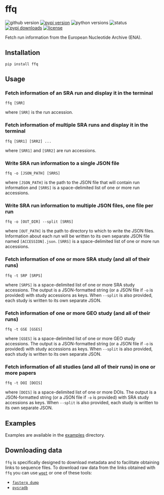 # ffq
![github version](https://img.shields.io/badge/Version-0.0.2-informational)
[![pypi version](https://img.shields.io/pypi/v/ffq)](https://pypi.org/project/ffq/0.0.2/)
![python versions](https://img.shields.io/pypi/pyversions/ffq)
![status](https://github.com/pachterlab/ffq/workflows/CI/badge.svg)
[![pypi downloads](https://img.shields.io/pypi/dm/ffq)](https://pypi.org/project/ffq/)
[![license](https://img.shields.io/pypi/l/ffq)](LICENSE)

Fetch run information from the European Nucleotide Archive (ENA).

## Installation

```
pip install ffq
```

## Usage

### Fetch information of an SRA run and display it in the terminal
```
ffq [SRR]
```
where `[SRR]` is the run accession.

### Fetch information of multiple SRA runs and display it in the terminal
```
ffq [SRR1] [SRR2] ...
```
where `[SRR1]` and `[SRR2]` are run accessions.

### Write SRA run information to a single JSON file
```
ffq -o [JSON_PATH] [SRRS]
```
where `[JSON_PATH]` is the path to the JSON file that will contain run
information and `[SRRS]` is a space-delimited list of one or more
run accessions.

### Write SRA run information to multiple JSON files, one file per run
```
ffq -o [OUT_DIR] --split [SRRS]
```
where `[OUT_PATH]` is the path to directory to which to write the JSON files.
Information about each run will be written to its own separate JSON file named
`[ACCESSION].json`. `[SRRS]` is a space-delimited list of one or more
run accessions.

### Fetch information of one or more SRA study (and all of their runs)
```
ffq -t SRP [SRPS]
```
where `[SRPS]` is a space-delimited list of one or more SRA study accessions. The output is a JSON-formatted string (or a JSON file if `-o` is provided) with study accessions as keys. When `--split` is also provided, each study is written to its own separate JSON.

### Fetch information of one or more GEO study (and all of their runs)
```
ffq -t GSE [GSES]
```
where `[GSES]` is a space-delimited list of one or more GEO study accessions. The output is a JSON-formatted string (or a JSON file if `-o` is provided) with study accessions as keys. When `--split` is also provided, each study is written to its own separate JSON.

### Fetch information of all studies (and all of their runs) in one or more papers
```
ffq -t DOI [DOIS]
```
where `[DOIS]` is a space-delimited list of one or more DOIs. The output is a JSON-formatted string (or a JSON file if `-o` is provided) with SRA study accessions as keys. When `--split` is also provided, each study is written to its own separate JSON.

## Examples
Examples are available in the [examples](examples) directory.

## Downloading data
`ffq` is specifically designed to download metadata and to facilitate obtaining links to sequence files. To download raw data from the links obtained with `ffq` you can use [`wget`](https://ena-docs.readthedocs.io/en/latest/retrieval/file-download.html#using-wget) or one of these tools: 
 - [`fasterq dump`](https://github.com/ncbi/sra-tools/wiki/HowTo:-fasterq-dump)
 - [`pysradb`](https://github.com/saketkc/pysradb)
